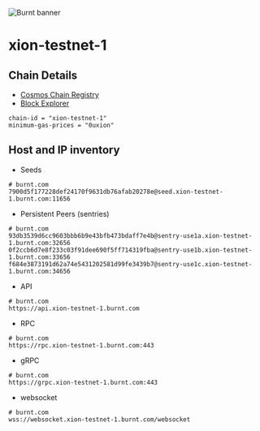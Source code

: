 ![Burnt banner](https://files.xion-testnet-1.burnt.com/banner.jpg)

# xion-testnet-1

## Chain Details

- [Cosmos Chain Registry](https://github.com/cosmos/chain-registry/blob/master/testnets/xiontestnet/chain.json)
- [Block Explorer](https://explorer.burnt.com/xion-testnet-1)

```
chain-id = "xion-testnet-1"
minimum-gas-prices = "0uxion"
```
    
## Host and IP inventory

- Seeds
```
# burnt.com
7900d5f177228def24170f9631db76afab20278e@seed.xion-testnet-1.burnt.com:11656
```

- Persistent Peers (sentries)
```
# burnt.com
93db3539d6cc9603bbb6b9e43bfb473bdaff7e4b@sentry-use1a.xion-testnet-1.burnt.com:32656
0f2ccb6d7e8f233c03f91dee690f5ff714319fba@sentry-use1b.xion-testnet-1.burnt.com:33656
f684e3873191d62a74e5431202581d99fe3439b7@sentry-use1c.xion-testnet-1.burnt.com:34656
```

- API
```
# burnt.com
https://api.xion-testnet-1.burnt.com
```

- RPC
```
# burnt.com
https://rpc.xion-testnet-1.burnt.com:443
```

- gRPC
```
# burnt.com
https://grpc.xion-testnet-1.burnt.com:443
```

- websocket
```
# burnt.com
wss://websocket.xion-testnet-1.burnt.com/websocket
```

